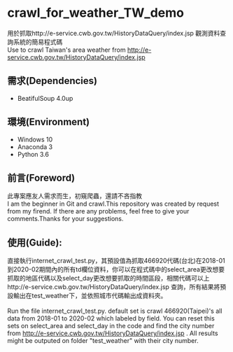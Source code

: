 # crawl_for_weather_TW_demo
用於抓取http://e-service.cwb.gov.tw/HistoryDataQuery/index.jsp 觀測資料查詢系統的簡易程式碼<br>
Use to crawl Taiwan's area weather from http://e-service.cwb.gov.tw/HistoryDataQuery/index.jsp 

## 需求(Dependencies)
* BeatifulSoup 4.0up

## 環境(Environment)
* Windows 10<br>
* Anaconda 3<br>
* Python 3.6

## 前言(Foreword)
此專案應友人需求而生，初窺爬蟲，還請不吝指教<br>
I am the beginner in Git and crawl.This repository was created by request from my firend.
If there are any problems, feel free to give your comments.Thanks for your suggestions.

## 使用(Guide):
直接執行internet_crawl_test.py，其預設值為抓取466920代碼(台北)在2018-01到2020-02期間內的所有td欄位資料，你可以在程式碼中的select_area更改想要抓取的地區代碼以及select_day更改想要抓取的時間區段，相關代碼可以上http://e-service.cwb.gov.tw/HistoryDataQuery/index.jsp 查詢，所有結果將預設輸出在test_weather下，並依照城市代碼輸出成資料夾。<br><br>
Run the file internet_crawl_test.py. default set is crawl 466920(Taipei)'s all data from 2018-01 to 2020-02 which labeled by <td> field. You can reset this sets on select_area and select_day in the code and find the city number from http://e-service.cwb.gov.tw/HistoryDataQuery/index.jsp . All results might be outputed on folder "test_weather" with their city number.
